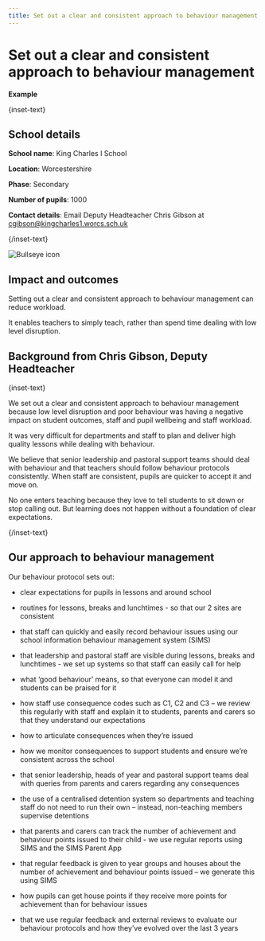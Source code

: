 ```yaml
---
title: Set out a clear and consistent approach to behaviour management
---
```


# Set out a clear and consistent approach to behaviour management

<strong class="govuk-tag">Example</strong>

{inset-text}

## School details

**School name**: King Charles I School

**Location**: Worcestershire

**Phase**: Secondary

**Number of pupils**: 1000

**Contact details**: Email Deputy Headteacher Chris Gibson at <cgibson@kingcharles1.worcs.sch.uk>

{/inset-text}

<div class="govuk-grid-row dfe-width-container">
  <div class="govuk-grid-column-full">
    <div class="info-box">
      <div class="info-box__corner">
        <img src="/assets/images/bullseye.svg" alt="Bullseye icon">
      </div>
      <h2 class="govuk-heading-m">
        Impact and outcomes
      </h2>
      <p>
         Setting out a clear and consistent approach to behaviour management can
         reduce workload.
      </p>
      <p>
        It enables teachers to simply teach, rather than spend time dealing with
        low level disruption.
      </p>
    </div>
  </div>
</div>

## Background from Chris Gibson, Deputy Headteacher

{inset-text}

We set out a clear and consistent approach to behaviour management because low
level disruption and poor behaviour was having a negative impact on student
outcomes, staff and pupil wellbeing and staff workload.

It was very difficult for departments and staff to plan and deliver high quality
lessons while dealing with behaviour.

We believe that senior leadership and pastoral support teams should deal with
behaviour and that teachers should follow behaviour protocols consistently. When
staff are consistent, pupils are quicker to accept it and move on.

No one enters teaching because they love to tell students to sit down or stop
calling out. But learning does not happen without a foundation of clear
expectations.

{/inset-text}

## Our approach to behaviour management

Our behaviour protocol sets out:

- clear expectations for pupils in lessons and around school

- routines for lessons, breaks and lunchtimes - so that our 2 sites are
  consistent

- that staff can quickly and easily record behaviour issues using our school
  information behaviour management system (SIMS)

- that leadership and pastoral staff are visible during lessons, breaks and
  lunchtimes - we set up systems so that staff can easily call for help

- what ‘good behaviour’ means, so that everyone can model it and students can be
  praised for it

- how staff use consequence codes such as C1, C2 and C3 – we review this
  regularly with staff and explain it to students, parents and carers so that
  they understand our expectations

- how to articulate consequences when they’re issued

- how we monitor consequences to support students and ensure we’re consistent
  across the school

- that senior leadership, heads of year and pastoral support teams deal with
  queries from parents and carers regarding any consequences

- the use of a centralised detention system so departments and teaching staff do
  not need to run their own – instead, non-teaching members supervise detentions

- that parents and carers can track the number of achievement and behaviour
  points issued to their child - we use regular reports using SIMS and the SIMS
  Parent App

- that regular feedback is given to year groups and houses about the number of
  achievement and behaviour points issued – we generate this using SIMS

- how pupils can get house points if they receive more points for achievement
  than for behaviour issues

- that we use regular feedback and external reviews to evaluate our behaviour
  protocols and how they’ve evolved over the last 3 years
